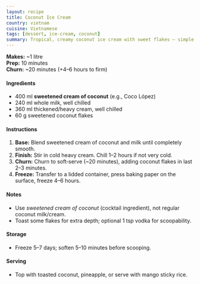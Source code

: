 ```yaml
---
layout: recipe
title: Coconut Ice Cream
country: vietnam
cuisine: Vietnamese
tags: [dessert, ice-cream, coconut]
summary: Tropical, creamy coconut ice cream with sweet flakes — simple to churn, perfect with fruit or sticky rice.
---
```

<div class="recipe-meta">
  <strong>Makes:</strong> ~1 litre<br>
  <strong>Prep:</strong> 10 minutes<br>
  <strong>Churn:</strong> ~20 minutes (+4–6 hours to firm)<br>
</div>

<h4>Ingredients</h4>
<ul>
<li>400 ml <strong>sweetened cream of coconut</strong> (e.g., Coco López)</li>
<li>240 ml whole milk, well chilled</li>
<li>360 ml thickened/heavy cream, well chilled</li>
<li>60 g sweetened coconut flakes</li>
</ul>

<h4>Instructions</h4>
<ol>
<li><strong>Base:</strong> Blend sweetened cream of coconut and milk until completely smooth.</li>
<li><strong>Finish:</strong> Stir in cold heavy cream. Chill 1–2 hours if not very cold.</li>
<li><strong>Churn:</strong> Churn to soft‑serve (~20 minutes), adding coconut flakes in last 2–3 minutes.</li>
<li><strong>Freeze:</strong> Transfer to a lidded container, press baking paper on the surface, freeze 4–6 hours.</li>
</ol>

<h4>Notes</h4>
<ul>
<li>Use <em>sweetened cream of coconut</em> (cocktail ingredient), not regular coconut milk/cream.</li>
<li>Toast some flakes for extra depth; optional 1 tsp vodka for scoopability.</li>
</ul>

<h4>Storage</h4>
<ul><li>Freeze 5–7 days; soften 5–10 minutes before scooping.</li></ul>

<h4>Serving</h4>
<ul><li>Top with toasted coconut, pineapple, or serve with mango sticky rice.</li></ul>
